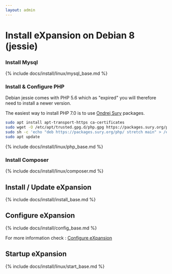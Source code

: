 ```yaml
---
layout: admin
---
```


# Install eXpansion on Debian 8 (jessie)

### Install Mysql

{% include docs/install/linux/mysql_base.md %}

### Install & Configure PHP

Debian jessie comes with PHP 5.6 which as "expired" you will therefore need to install a newer version. 

The easiest way to install PHP 7.0 is to use [Ondrej Sury](https://deb.sury.org/) packages.

```bash
sudo apt install apt-transport-https ca-certificates
sudo wget -O /etc/apt/trusted.gpg.d/php.gpg https://packages.sury.org/php/apt.gpg
sudo sh -c 'echo "deb https://packages.sury.org/php/ stretch main" > /etc/apt/sources.list.d/php.list'
sudo apt update
```

{% include docs/install/linux/php_base.md %}

### Install Composer

{% include docs/install/linux/composer.md %}

## Install / Update eXpansion

{% include docs/install/install_base.md %}

## Configure eXpansion

{% include docs/install/config_base.md %}

For more information check : [Configure eXpansion](./configuration.md)

## Startup eXpansion 

{% include docs/install/linux/start_base.md %}
